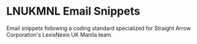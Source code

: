 # LNUKMNL Email Snippets
Email snippets following a coding standard specialized for Straight Arrow Corporation's LexisNexis UK Manila team.
